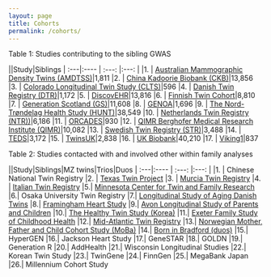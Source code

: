 ```yaml
---
layout: page
title: Cohorts
permalink: /cohorts/
---
```



Table 1: Studies contributing to the sibling GWAS

||Study|Siblings
| :---|:----   |          :---: |:---: |
|1. | [Australian Mammographic Density Twins (AMDTSS)](https://www.omicsdi.org/dataset/geo/GSE100227)|1,811
|2. | [China Kadoorie Biobank (CKB)](https://www.ckbiobank.org/site/)|13,856
|3. | [Colorado Longitudinal Twin Study (CLTS)](http://ibgwww.colorado.edu/lts/)|596
|4. | [Danish Twin Registry (DTR)](https://pubmed.ncbi.nlm.nih.gov/31544734/)|1,172
|5. | [DiscovEHR](http://www.discovehrshare.com)|13,816
|6. | [Finnish Twin Cohort](https://wiki.helsinki.fi/display/twineng/Twinstudy)|8,810
|7. | [Generation Scotland (GS)](https://www.ed.ac.uk/generation-scotland)|11,608
|8. | [GENOA](https://www.ncbi.nlm.nih.gov/projects/gap/cgi-bin/document.cgi?study_id=phs000379.v1.p1&phd=3593)|1,696
|9. | [The Nord-Trøndelag Health Study (HUNT)](https://www.ntnu.edu/hunt)|38,549
|10. | [Netherlands Twin Registry (NTR))](https://www.um.es/registrogemelos/ing/index.html)|6,186
|11. | [ORCADES](https://mrc.ukri.org/research/facilities-and-resources-for-researchers/cohort-directory/orkney-complex-disease-study-orcades/)|930
|12. | [QIMR Berghofer Medical Research Institute (QIMR)](https://www.qimrberghofer.edu.au/study/queensland-twin-registry-study/)|10,082
|13. | [Swedish Twin Registry (STR)](https://ki.se/en/research/the-swedish-twin-registry)|3,488
|14. | [TEDS](https://ki.se/en/research/the-swedish-twin-registry)|3,172
|15. | [TwinsUK](https://twinsuk.ac.uk)|2,838
|16. | [UK Biobank](https://www.ukbiobank.ac.uk)|40,210
|17. | [Viking1](https://www.ed.ac.uk/viking)|837

Table 2: Studies contacted with and involved other within family analyses

||Study|Siblings|MZ twins|Trios|Duos
| :---|:----   |          :---: |:---: |
|1. | Chinese National Twin Registry
|2. | [Texas Twin Project](https://sites.la.utexas.edu/twinproject/)
|3. | [Murcia Twin Registry]()
|4. | [Italian Twin Registry](http://old.iss.it/gemelli/)
|5.| [Minnesota Center for Twin and Family Research](http://mctfr.psych.umn.edu)
|6.| Osaka University Twin Registry
|7.| [Longitudinal Study of Aging Danish Twins](https://www.icpsr.umich.edu/icpsrweb/NACDA/studies/21041)
|8.| [Framingham Heart Study](https://www.framinghamheartstudy.org)
|9.| [Avon Longitudinal Study of Parents and Children](http://www.bristol.ac.uk/alspac/)
|10.| [The Healthy Twin Study (Korea)](http://www.twinkorea.org)
|11.| [Exeter Family Study of Childhood Health](EFSOCH)
|12.| [Mid-Atlantic Twin Registry](http://www.matr.vcu.edu)
|13.| [Norwegian Mother, Father and Child Cohort Study (MoBa)](https://www.fhi.no/en/studies/moba/)
|14.| [Born in Bradford (duos)](https://borninbradford.nhs.uk)
|15.| HyperGEN
|16.| Jackson Heart Study
|17.| GeneSTAR
|18.| GOLDN
|19.| Generation R
|20.| AddHealth
|21.| Wisconsin Longitudinal Studies
|22.| Korean Twin Study
|23.| TwinGene
|24.| FinnGen
|25.| MegaBank Japan
|26.| Millennium Cohort Study